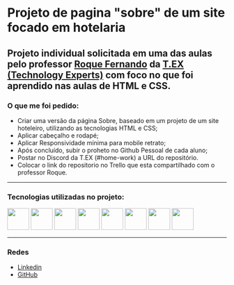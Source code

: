 # Projeto de pagina "sobre" de um site focado em hotelaria

## Projeto individual solicitada em uma das aulas pelo professor <a href="https://www.linkedin.com/in/coach-roque-fernando/">Roque Fernando</a> da <a href="https://texperts.com.br/">T.EX (Technology Experts)</a> com foco no que foi aprendido nas aulas de HTML e CSS.

### O que me foi pedido:

 - Criar uma versão da página Sobre, baseado em um projeto de um site hoteleiro, utilizando as tecnologias HTML e CSS;
 - Aplicar cabeçalho e rodapé;
 - Aplicar Responsividade mínima para mobile retrato;
 - Após concluído, subir o proheto no Github Pessoal de cada aluno;
 - Postar no Discord da T.EX (#home-work) a URL do repositório.
 - Colocar o link do repositorio no Trello que esta compartilhado com o professor Roque.

 ---

### Tecnologias utilizadas no projeto:

<a href="https://www.w3schools.com/html/"><img width="50px" src="https://user-images.githubusercontent.com/76459904/212593847-a31e854c-2395-4c2e-89ea-2d62c59abd4a.png"></a>
<a href="https://www.w3schools.com/css/"><img width="50px" src="https://user-images.githubusercontent.com/76459904/212593901-589ac54b-fd0e-4a96-a16e-774cf694f820.png"></a>
<a href="https://www.google.com/chrome/"><img width="50px" src="https://user-images.githubusercontent.com/76459904/212595207-18e0d906-9a36-42be-8c94-ae36ff12fab9.png"></a>
<a href="https://code.visualstudio.com/"><img width="50px" src="https://user-images.githubusercontent.com/76459904/212594408-2af4c35e-0bb1-4e90-a0bd-4451bf06757b.png"></a>
<a href="https://trello.com/"><img width="50px" src="https://user-images.githubusercontent.com/76459904/212593721-97302676-edcc-4516-97a3-52a6a0012c83.png"></a>
<a href="https://git-scm.com/"><img width="50px" src="https://user-images.githubusercontent.com/76459904/212594181-cdc0e838-f75c-445a-83df-81e1bc964259.png"></a>
<a href="https://github.com/"><img width="50px" src="https://user-images.githubusercontent.com/76459904/212594287-95674d16-9a60-459c-b8dc-579a80b89d37.png"></a>
<a href="https://www.gimp.org/"><img width="50px" src="https://user-images.githubusercontent.com/76459904/212592902-257ea65d-5284-4240-9fe4-ba82c14c88a6.png"></a>

 ---
 
### Redes
 
 - <a href="https://www.linkedin.com/in/habacuque-cavalcante-a0930ba9/">Linkedin</a>
 - <a href="https://github.com/HabacuqueCL">GitHub</a>
